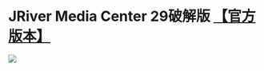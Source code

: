 # JRiver Media Center 29破解版  <a href='https://files.jriver.com/mediacenter/channels/v29/stable/MediaCenter290019-x64.exe'>【官方版本】</a>
<img src='https://jriver.com/images/header/logo.png'>
